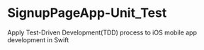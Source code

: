 # SignupPageApp-Unit_Test
Apply Test-Driven Development(TDD) process to iOS mobile app development in Swift
